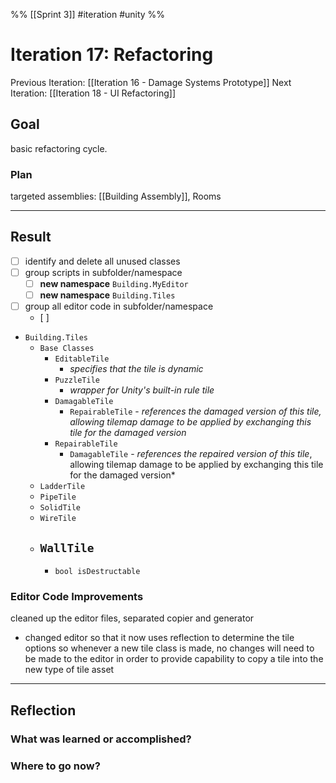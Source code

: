 %%
[[Sprint 3]] #iteration #unity
%%
# Iteration 17: Refactoring 
Previous Iteration: [[Iteration 16 - Damage Systems Prototype]]
Next Iteration: [[Iteration 18 - UI Refactoring]]


## Goal
basic refactoring cycle.  

### Plan
targeted assemblies: [[Building Assembly]], Rooms



----
## Result

- [ ] identify and delete all unused classes
- [ ] group scripts in subfolder/namespace
	- [ ] **new namespace** `Building.MyEditor`
	- [ ] **new namespace** `Building.Tiles`
- [ ] group all editor code in subfolder/namespace
	- [ ] 


- `Building.Tiles`
	- `Base Classes`
		- `EditableTile`
			- *specifies that the tile is dynamic*
		- `PuzzleTile`
			- *wrapper for Unity's built-in rule tile*
		- `DamagableTile`
			- `RepairableTile` - *references the damaged version of this tile, allowing tilemap damage to be applied by exchanging this tile for the damaged version*
		- `RepairableTile`
			- `DamagableTile` - *references the repaired version of this tile*, allowing tilemap damage to be applied by exchanging this tile for the damaged version*
	- `LadderTile`
	- `PipeTile`
	- `SolidTile`
	- `WireTile`
	- `WallTile`
		- 
		- `bool isDestructable`

### Editor Code Improvements
cleaned up the editor files, separated copier and generator

- changed editor so that it now uses reflection to determine the tile options so whenever a new tile class is made, no changes will need to be made to the editor in order to provide capability to copy a tile into the new type of tile asset


----
## Reflection



### What was learned or accomplished?


### Where to go now?

